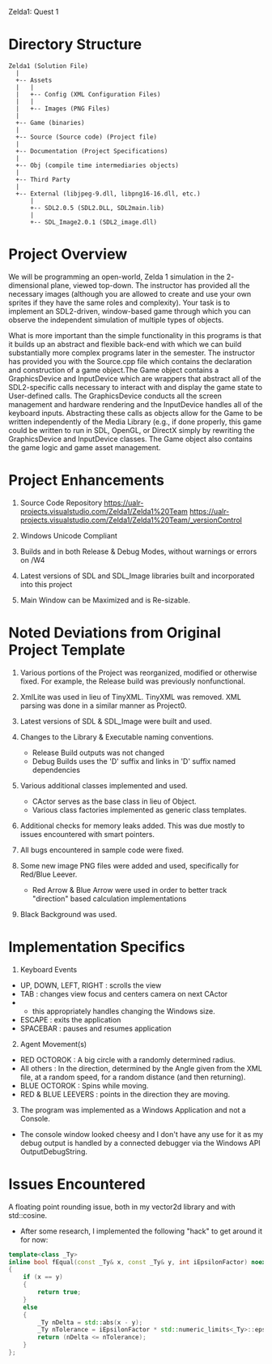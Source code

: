 Zelda1: Quest 1

Directory Structure
====================

```<language>
Zelda1 (Solution File)
  |
  +-- Assets
  |   |
  |   +-- Config (XML Configuration Files)
  |   |
  |   +-- Images (PNG Files)
  |
  +-- Game (binaries)
  |
  +-- Source (Source code) (Project file)
  |
  +-- Documentation (Project Specifications)
  |
  +-- Obj (compile time intermediaries objects)
  |
  +-- Third Party
  |
  +-- External (libjpeg-9.dll, libpng16-16.dll, etc.)
      |
      +-- SDL2.0.5 (SDL2.DLL, SDL2main.lib)
      |
      +-- SDL_Image2.0.1 (SDL2_image.dll)
```

Project Overview
================

We will be programming an open-world, Zelda 1 simulation in the 2-
dimensional plane, viewed top-down. The instructor has provided all
the necessary images (although you are allowed to create and use your
own sprites if they have the same roles and complexity). Your task is
to implement an SDL2-driven, window-based game through which you can
observe the independent simulation of multiple types of objects.

What is more important than the simple functionality in this programs is
that it builds up an abstract and flexible back-end with which we can
build substantially more complex programs later in the semester. The
instructor has provided you with the Source.cpp file which contains the
declaration and construction of a game object.The Game object contains a
GraphicsDevice and InputDevice which are wrappers that abstract all of the
SDL2-specific calls necessary to interact with and display the game state to
User-defined calls. The GraphicsDevice conducts all the screen management
and hardware rendering and the InputDevice handles all of the keyboard inputs.
Abstracting these calls as objects allow for the Game to be written independently
of the Media Library (e.g., if done properly, this game could be written to
run in SDL, OpenGL, or DirectX simply by rewriting the GraphicsDevice and
InputDevice classes. The Game object also contains the game logic and game
asset management.

Project Enhancements
====================

1. Source Code Repository
    https://ualr-projects.visualstudio.com/Zelda1/Zelda1%20Team
    https://ualr-projects.visualstudio.com/Zelda1/Zelda1%20Team/_versionControl

2. Windows Unicode Compliant

3. Builds and in both Release & Debug Modes, without warnings or errors on /W4

4. Latest versions of SDL and SDL_Image libraries built and incorporated into this project

5. Main Window can be Maximized and is Re-sizable.

Noted Deviations from Original Project Template
===============================================

1.  Various portions of the Project was reorganized, modified or otherwise fixed.
    For example, the Release build was previously nonfunctional.

2.  XmlLite was used in lieu of TinyXML.
    TinyXML was removed.  XML parsing was done in a similar manner as Project0.

3.  Latest versions of SDL & SDL_Image were built and used.

4.  Changes to the Library & Executable naming conventions.

    *  Release Build outputs was not changed
    *  Debug Builds uses the 'D' suffix and links in 'D' suffix named dependencies

5.  Various additional classes implemented and used.  

    *  CActor serves as the base class in lieu of Object.
    *  Various class factories implemented as generic class templates.

6.  Additional checks for memory leaks added.  This was due mostly to issues encountered with smart pointers.

7.  All bugs encountered in sample code were fixed.

8.  Some new image PNG files were added and used, specifically for Red/Blue Leever.

    *  Red Arrow & Blue Arrow were used in order to better track "direction" based calculation implementations

9.  Black Background was used.


Implementation Specifics
========================
1. Keyboard Events  

  * UP, DOWN, LEFT, RIGHT : scrolls the view
  * TAB : changes view focus and centers camera on next CActor
  * - this appropriately handles changing the Windows size.
  * ESCAPE : exits the application
  * SPACEBAR : pauses and resumes application

2. Agent Movement(s)

  * RED OCTOROK : A big circle with a randomly determined radius.
  * All others : In the direction, determined by the Angle given from the XML file, at a random speed, for a random distance (and then returning).
  * BLUE OCTOROK : Spins while moving.
  * RED & BLUE LEEVERS : points in the direction they are moving.

3. The program was implemented as a Windows Application and not a Console.
* The console window looked cheesy and I don't have any use for it as my debug output is handled by a connected debugger via the Windows API OutputDebugString.

Issues Encountered
==================

A floating point rounding issue, both in my vector2d library and with std::cosine.
* After some research, I implemented the following "hack" to get around it for now:  

```c++
template<class _Ty>
inline bool fEqual(const _Ty& x, const _Ty& y, int iEpsilonFactor) noexcept
{
    if (x == y)
    {
        return true;
    }
    else
    {
        _Ty nDelta = std::abs(x - y);
        _Ty nTolerance = iEpsilonFactor * std::numeric_limits<_Ty>::epsilon();
        return (nDelta <= nTolerance);
    }
};
```

